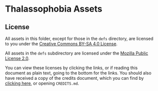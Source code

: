 # Thalassophobia Assets

## License
All assets in this folder, except for those in the `defs` directory, are licensed to you under the [Creative Commons BY-SA 4.0 License].

All assets in the `defs` subdirectory are licensed under the [Mozilla Public License 2.0].

You can view these licenses by clicking the links, or if reading this document as plain text, going to the bottom for the links. You should also have received a copy of the credits document, which you can find by [clicking here][CREDITS.md], or opening `CREDITS.md`.

<!-- Credits document -->
[CREDITS.md]: ./CREDITS.md

<!-- Links to the licenses -->
[Mozilla Public License 2.0]: ./LICENSE-MPL
[Creative Commons BY-SA 4.0 License]: ./LICENSE-CC